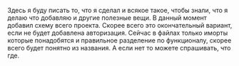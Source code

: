 Здесь я буду писать то, что я сделал и всякое такое, чтобы знали, что я делаю что добавляю и другие полезные вещи. В данный момент добавил схему всего проекта. Скорее всего это окончательный вариант, если не будет добавлена авторизация. Сейчас в файлах только иморты которые понадобятся и правильное разделение по функционалу, скорее всего будет понятно из названия. А если нет то можете спрашивать, что где.
